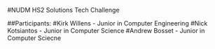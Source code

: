 #NUDM HS2 Solutions Tech Challenge

##Participants:
#Kirk Willens - Junior in Computer Engineering
#Nick Kotsiantos - Junior in Computer Science
#Andrew Bosset - Junior in Computer Sciecne
